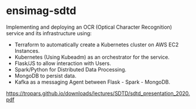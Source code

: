 # ensimag-sdtd
Implementing and deploying an OCR (Optical Character Recognition) service and its infrastructure using:
- Terraform to automatically create a Kubernetes cluster on AWS EC2 Instances.
- Kubernetes (Using Kubeadm) as an orchestrator for the service.
- Flask/JS to allow interaction with Users.
- Spark/Python for Distributed Data Processing.
- MongoDB to persist data.
- Kafka as a messaging Agent between Flask - Spark - MongoDB.


https://tropars.github.io/downloads/lectures/SDTD/sdtd_presentation_2020.pdf
